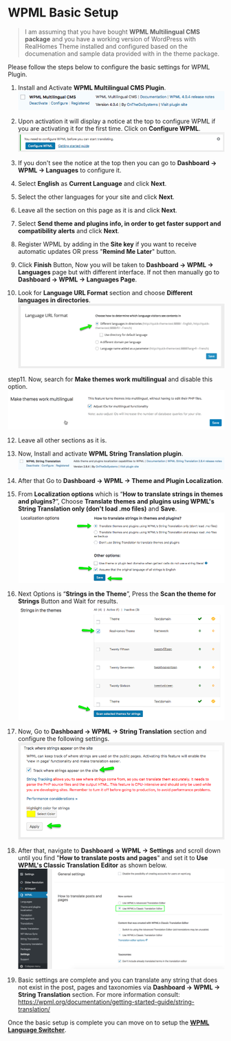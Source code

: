 # WPML Basic Setup

> I am assuming that you have bought **WPML Multilingual CMS package** and you have a working version of WordPress with RealHomes Theme installed and configured based on the documenation and sample data provided with in the theme package.

Please follow the steps below to configure the basic settings for WPML Plugin.

1. Install and Activate **WPML Multilingual CMS Plugin**.
![RealHomes Documentation](images/wpml/wpml-cms.png)

2. Upon activation it will display a notice at the top to configure WPML if you are activating it for the first time. Click on **Configure WPML**.
![RealHomes Documentation](images/wpml/configure-wpml.png)

3. If you don't see the notice at the top then you can go to **Dashboard → WPML → Languages** to configure it.

4. Select **English** as **Current Language** and click **Next**.

5. Select the other languages for your site and click **Next**.

6. Leave all the section on this page as it is and click **Next**.

7. Select **Send theme and plugins info, in order to get faster support and compatibility alerts** and click **Next**.

8. Register WPML by adding in the **Site key** if you want to receive automatic updates OR press "**Remind Me Later**" button.

9. Click **Finish** Button, Now you will be taken to **Dashboard → WPML → Languages** page but with different interface. If not then manually go to **Dashboard → WPML → Languages Page**.

10. Look for **Language URL Format** section and choose **Different languages in directories**.
![RealHomes Documentation](images/wpml/language-url-format.png)

step11. Now, search for **Make themes work multilingual** and disable this option.
![RealHomes Documentation](images/wpml/adjust-ids.gif)

12. Leave all other sections as it is.

13. Now, Install and activate **WPML String Translation plugin**. 
![RealHomes Documentation](images/wpml/wpml-string-translation.png)

14. After that Go to **Dashboard → WPML → Theme and Plugin Localization**.

15. From **Localization options** which is “**How to translate strings in themes and plugins?**”, Choose **Translate themes and plugins using WPML's String Translation only (don't load .mo files)** and **Save**. ![RealHomes Documentation](images/wpml/theme-and-plugin-localization.png)

16. Next Options is “**Strings in the Theme**”, Press the **Scan the theme for Strings** Button and Wait for results. ![RealHomes Documentation](images/wpml/string-in-theme.png)

17. Now, Go to **Dashboard → WPML → String Translation** section and configure the following settings. ![RealHomes Documentation](images/wpml/track-strings.png)

18. After that, navigate to **Dashboard → WPML → Settings** and scroll down until you find "**How to translate posts and pages**" and set it to **Use WPML's Classic Translation Editor** as shown below. ![RealHomes Documentation](images/wpml/wpml-classic-editor.png)

19. Basic settings are complete and you can translate any string that does not exist in the post, pages and taxonomies via **Dashboard → WPML → String Translation** section. For more information consult: https://wpml.org/documentation/getting-started-guide/string-translation/

Once the basic setup is complete you can move on to setup the **[WPML Language Switcher](https://realhomes.io/documentation/wpml-language-switcher/)**.